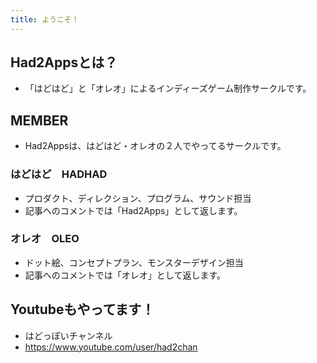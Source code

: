 ```yaml
---
title: ようこそ！
---
```

## Had2Appsとは？
- 「はどはど」と「オレオ」によるインディーズゲーム制作サークルです。

## MEMBER
- Had2Appsは、はどはど・オレオの２人でやってるサークルです。

### はどはど　HADHAD
- プロダクト、ディレクション、プログラム、サウンド担当
- 記事へのコメントでは「Had2Apps」として返します。

### オレオ　OLEO
- ドット絵、コンセプトプラン、モンスターデザイン担当
- 記事へのコメントでは「オレオ」として返します。
　
## Youtubeもやってます！
- はどっぽいチャンネル
- https://www.youtube.com/user/had2chan